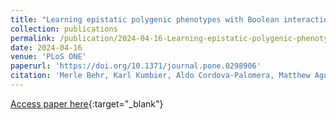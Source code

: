 ```yaml
---
title: "Learning epistatic polygenic phenotypes with Boolean interactions"
collection: publications
permalink: /publication/2024-04-16-Learning-epistatic-polygenic-phenotypes-with-Boolean-interactions
date: 2024-04-16
venue: 'PLoS ONE'
paperurl: 'https://doi.org/10.1371/journal.pone.0298906'
citation: 'Merle Behr, Karl Kumbier, Aldo Cordova-Palomera, Matthew Aguirre, Omer Ronen, Chengzhong Ye, Euan Ashley, Atul J Butte, Rima Arnaout, Ben Brown, James Priest, Bin Yu, &quot;Learning epistatic polygenic phenotypes with Boolean interactions.&quot; PLoS ONE, 2024.'
---
```

[Access paper here](https://doi.org/10.1371/journal.pone.0298906){:target="_blank"}

